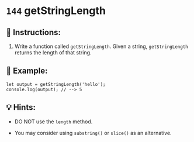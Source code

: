 # `144` getStringLength

## 📝 Instructions:

1. Write a function called `getStringLength`. Given a string, `getStringLength` returns the length of that string.

## 📎 Example:

```Js
let output = getStringLength('hello');
console.log(output); // --> 5
```

## 💡 Hints:

* DO NOT use the `length` method.

* You may consider using `substring()` or `slice()` as an alternative.

